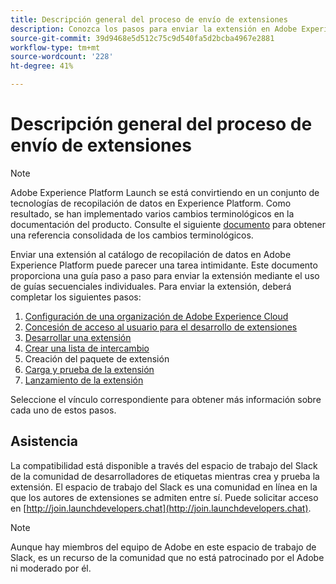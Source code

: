 ```yaml
---
title: Descripción general del proceso de envío de extensiones
description: Conozca los pasos para enviar la extensión en Adobe Experience Platform desde el desarrollo hasta la versión.
source-git-commit: 39d9468e5d512c75c9d540fa5d2bcba4967e2881
workflow-type: tm+mt
source-wordcount: '228'
ht-degree: 41%

---
```


# Descripción general del proceso de envío de extensiones

>[!NOTE]
>
>Adobe Experience Platform Launch se está convirtiendo en un conjunto de tecnologías de recopilación de datos en Experience Platform. Como resultado, se han implementado varios cambios terminológicos en la documentación del producto. Consulte el siguiente [documento](../../term-updates.md) para obtener una referencia consolidada de los cambios terminológicos.

Enviar una extensión al catálogo de recopilación de datos en Adobe Experience Platform puede parecer una tarea intimidante. Este documento proporciona una guía paso a paso para enviar la extensión mediante el uso de guías secuenciales individuales. Para enviar la extensión, deberá completar los siguientes pasos:

1. [Configuración de una organización de Adobe Experience Cloud](./setup.md)
1. [Concesión de acceso al usuario para el desarrollo de extensiones](./access.md)
1. [Desarrollar una extensión](./develop.md)
1. [Crear una lista de intercambio](./create-listing.md)
1. Creación del paquete de extensión
1. [Carga y prueba de la extensión](./upload-and-test.md)
1. [Lanzamiento de la extensión](./release.md)

Seleccione el vínculo correspondiente para obtener más información sobre cada uno de estos pasos.

## Asistencia

La compatibilidad está disponible a través del espacio de trabajo del Slack de la comunidad de desarrolladores de etiquetas mientras crea y prueba la extensión. El espacio de trabajo del Slack es una comunidad en línea en la que los autores de extensiones se admiten entre sí. Puede solicitar acceso en [http://join.launchdevelopers.chat](http://join.launchdevelopers.chat).

>[!NOTE]
>
>Aunque hay miembros del equipo de Adobe en este espacio de trabajo de Slack, es un recurso de la comunidad que no está patrocinado por el Adobe ni moderado por él.
